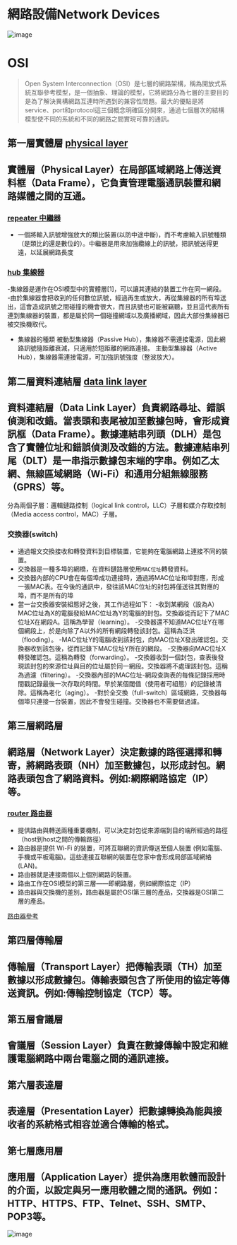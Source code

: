 # 網路設備Network Devices
![image](https://user-images.githubusercontent.com/90738394/138015854-b2fe071c-cdf2-4a18-8430-50c8e04b68eb.png)
# OSI
> Open System Interconnection（OSI）是七層的網路架構，稱為開放式系統互聯參考模型，是一個抽象、理論的模型，它將網路分為七層的主要目的是為了解決異構網路互連時所遇到的兼容性問題。最大的優點是將service、port和protocol這三個概念明確區分開來，通過七個層次的結構模型使不同的系統和不同的網路之間實現可靠的通訊。
## 第一層實體層 [physical layer](https://zh.wikipedia.org/wiki/%E7%89%A9%E7%90%86%E5%B1%82)
## 實體層（Physical Layer）在局部區域網路上傳送資料框（Data Frame），它負責管理電腦通訊裝置和網路媒體之間的互通。
### [repeater 中繼器](https://zh.wikipedia.org/wiki/%E4%B8%AD%E7%BB%A7%E5%99%A8)
- 一個將輸入訊號增強放大的類比裝置(以防中途中斷)，而不考慮輸入訊號種類（是類比的還是數位的）。中繼器是用來加強纜線上的訊號，把訊號送得更遠，以延展網路長度
### [hub 集線器](https://zh.wikipedia.org/wiki/%E9%9B%86%E7%B7%9A%E5%99%A8)
-集線器是運作在OSI模型中的實體層[1]，可以讓其連結的裝置工作在同一網段。
-由於集線器會把收到的任何數位訊號，經過再生或放大，再從集線器的所有埠送出，這會造成訊號之間碰撞的機會很大，而且訊號也可能被竊聽，並且這代表所有連到集線器的裝置，都是屬於同一個碰撞網域以及廣播網域，因此大部份集線器已被交換機取代。
- 集線器的種類 被動型集線器（Passive Hub），集線器不需連接電源，因此網路訊號隨距離衰減，只適用於短距離的網路連接。
主動型集線器（Active Hub），集線器需連接電源，可加強訊號強度（整波放大）。

## 第二層資料連結層 [data link layer](https://zh.wikipedia.org/wiki/%E6%95%B0%E6%8D%AE%E9%93%BE%E8%B7%AF%E5%B1%82)
## 資料連結層（Data Link Layer）負責網路尋址、錯誤偵測和改錯。當表頭和表尾被加至數據包時，會形成資訊框（Data Frame）。數據連結串列頭（DLH）是包含了實體位址和錯誤偵測及改錯的方法。數據連結串列尾（DLT）是一串指示數據包末端的字串。例如乙太網、無線區域網路（Wi-Fi）和通用分組無線服務（GPRS）等。

分為兩個子層：邏輯鏈路控制（logical link control，LLC）子層和媒介存取控制（Media access control，MAC）子層。
### 交換器(switch)
- 通過報文交換接收和轉發資料到目標裝置，它能夠在電腦網路上連接不同的裝置。
- 交換器是一種多埠的網橋，在資料鏈路層使用`MAC位址`轉發資料。
- 交換器內部的CPU會在每個埠成功連接時，通過將MAC位址和埠對應，形成一張MAC表。在今後的通訊中，發往該MAC位址的封包將僅送往其對應的埠，而不是所有的埠
- 當一台交換器安裝組態好之後，其工作過程如下：
   -收到某網段（設為A）MAC位址為X的電腦發給MAC位址為Y的電腦的封包。交換器從而記下了MAC位址X在網段A。這稱為學習（learning）。
   -交換器還不知道MAC位址Y在哪個網段上，於是向除了A以外的所有網段轉發該封包。這稱為泛洪（flooding）。
   -MAC位址Y的電腦收到該封包，向MAC位址X發出確認包。交換器收到該包後，從而記錄下MAC位址Y所在的網段。
   -交換器向MAC位址X轉發確認包。這稱為轉發（forwarding）。
   -交換器收到一個封包，查表後發現該封包的來源位址與目的位址屬於同一網段。交換器將不處理該封包。這稱為過濾（filtering）。
   -交換器內部的MAC位址-網段查詢表的每條記錄採用時間戳記錄最後一次存取的時間。早於某個閾值（使用者可組態）的記錄被清除。這稱為老化（aging）。
   -對於全交換（full-switch）區域網路，交換器每個埠只連接一台裝置，因此不會發生碰撞。交換器也不需要做過濾。

## 第三層網路層 
## 網路層（Network Layer）決定數據的路徑選擇和轉寄，將網路表頭（NH）加至數據包，以形成封包。網路表頭包含了網路資料。例如:網際網路協定（IP）等。
### [router 路由器](https://zh.wikipedia.org/wiki/%E8%B7%AF%E7%94%B1%E5%99%A8)
- 提供路由與轉送兩種重要機制，可以決定封包從來源端到目的端所經過的路徑（host到host之間的傳輸路徑）
- 路由器是提供 Wi-Fi 的裝置，可將互聯網的資訊傳送至個人裝置 (例如電腦、手機或平板電腦)。這些連接互聯網的裝置在您家中會形成局部區域網絡 (LAN)。
- 路由器就是連接兩個以上個別網路的裝置。
- 路由工作在OSI模型的第三層——即網路層，例如網際協定（IP）
- 路由器與交換機的差別，路由器是屬於OSI第三層的產品，交換器是OSI第二層的產品。

[路由器參考](https://24h.pchome.com.tw/prod/DRAN36-A900AV1WC)
## 第四層傳輸層
## 傳輸層（Transport Layer）把傳輸表頭（TH）加至數據以形成數據包。傳輸表頭包含了所使用的協定等傳送資訊。例如:傳輸控制協定（TCP）等。
## 第五層會議層
## 會議層（Session Layer）負責在數據傳輸中設定和維護電腦網路中兩台電腦之間的通訊連接。
## 第六層表達層
## 表達層（Presentation Layer）把數據轉換為能與接收者的系統格式相容並適合傳輸的格式。
## 第七層應用層
## 應用層（Application Layer）提供為應用軟體而設計的介面，以設定與另一應用軟體之間的通訊。例如：HTTP、HTTPS、FTP、Telnet、SSH、SMTP、POP3等。


![image](https://user-images.githubusercontent.com/90738394/138378076-ca9d499b-937b-4bf5-b10b-658b94329f2d.png)


